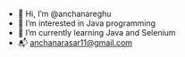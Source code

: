 - 👋 Hi, I’m @anchanareghu
- 👀 I’m interested in Java programming 
- 🌱 I’m currently learning Java and Selenium 
- 📬 anchanarasar11@gmail.com



